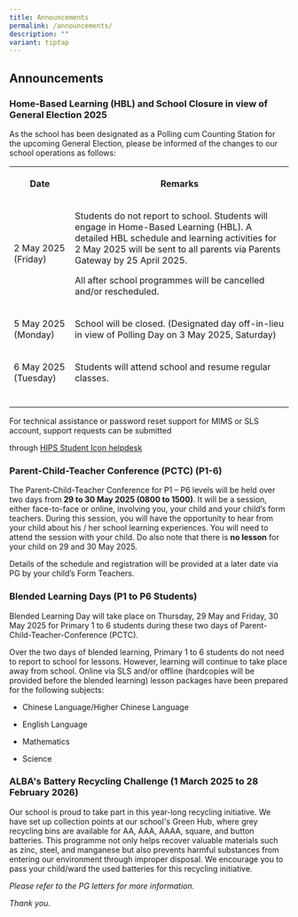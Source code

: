 ```yaml
---
title: Announcements
permalink: /announcements/
description: ""
variant: tiptap
---
```

<h2>Announcements</h2>
<h3><strong>Home-Based Learning (HBL) and School Closure in view of General Election 2025</strong></h3>
<p>As the school has been designated as a Polling cum Counting Station for
the upcoming General Election, please be informed of the changes to our
school operations as follows:</p>
<table style="minWidth: 50px">
<colgroup>
<col>
<col>
</colgroup>
<tbody>
<tr>
<th rowspan="1" colspan="1">
<p>Date</p>
</th>
<th rowspan="1" colspan="1">
<p>Remarks</p>
</th>
</tr>
<tr>
<td rowspan="1" colspan="1">
<p>2 May 2025 (Friday)</p>
</td>
<td rowspan="1" colspan="1">
<p>Students do not report to school. Students will engage in Home-Based Learning
(HBL). A detailed HBL schedule and learning activities for 2 May 2025 will
be sent to all parents via Parents Gateway by 25 April 2025.</p>
<p></p>
<p>All after school programmes will be cancelled and/or rescheduled.</p>
</td>
</tr>
<tr>
<td rowspan="1" colspan="1">
<p>5 May 2025 (Monday)</p>
</td>
<td rowspan="1" colspan="1">
<p>School will be closed. (Designated day off-in-lieu in view of Polling
Day on 3 May 2025, Saturday)</p>
</td>
</tr>
<tr>
<td rowspan="1" colspan="1">
<p>6 May 2025 (Tuesday)</p>
</td>
<td rowspan="1" colspan="1">
<p>Students will attend school and resume regular classes.</p>
</td>
</tr>
<tr>
<td rowspan="1" colspan="1">
<p></p>
</td>
<td rowspan="1" colspan="1">
<p></p>
</td>
</tr>
</tbody>
</table>
<p></p>
<p>For technical assistance or password reset support for MIMS or SLS account,
support requests can be submitted</p>
<p>through <a href="http://go.gov.sg/hips-student-icon-reset" rel="noopener nofollow" target="_blank">HIPS Student Icon helpdesk</a>
</p>
<p></p>
<p></p>
<h3><strong>Parent-Child-Teacher Conference (PCTC) (P1-6)</strong></h3>
<p>The Parent-Child-Teacher Conference for P1 – P6 levels will be held over
two days from<strong> 29 to 30 May 2025 (0800 to 1500)</strong>. It will
be a session, either face-to-face or online, involving you, your child
and your child’s form teachers. During this session, you will have the
opportunity to hear from your child about his / her school learning experiences.
You will need to attend the session with your child. Do also note that
there is <strong>no lesson</strong> for your child on 29 and 30 May 2025.</p>
<p>Details of the schedule and registration will be provided at a later date
via PG by your child’s Form Teachers.</p>
<p></p>
<h3><strong>Blended Learning Days (P1 to P6 Students)</strong></h3>
<p>Blended Learning Day will take place on Thursday, 29 May and Friday, 30
May 2025 for Primary 1 to 6 students during these two days of Parent-Child-Teacher-Conference
(PCTC).</p>
<p></p>
<p>Over the two days of blended learning, Primary 1 to 6 students do not
need to report to school for lessons. However, learning will continue to
take place away from school. Online via SLS and/or offline (hardcopies
will be provided before the blended learning) lesson packages have been
prepared for the following subjects:</p>
<ul data-tight="true" class="tight">
<li>
<p>Chinese Language/Higher Chinese Language</p>
</li>
<li>
<p>English Language</p>
</li>
<li>
<p>Mathematics</p>
</li>
<li>
<p>Science</p>
</li>
</ul>
<p></p>
<h3><strong>ALBA's Battery Recycling Challenge</strong> (1 March 2025 to 28 February 2026)</h3>
<p>Our school is proud to take part in this year-long recycling initiative.
We have set up collection points at our school's Green Hub, where grey
recycling bins are available for AA, AAA, AAAA, square, and button batteries.
This programme not only helps recover valuable materials such as zinc,
steel, and manganese but also prevents harmful substances from entering
our environment through improper disposal. We encourage you to pass your
child/ward the used batteries for this recycling initiative.</p>
<p></p>
<p><em>Please refer to the PG letters for more information.</em>
</p>
<p><em>Thank you.</em>
</p>